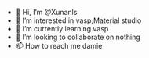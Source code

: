 - 👋 Hi, I’m @Xunanls
- 👀 I’m interested in vasp;Material studio
- 🌱 I’m currently learning vasp
- 💞️ I’m looking to collaborate on nothing
- 📫 How to reach me damie

<!---
Xunanls/Xunanls is a ✨ special ✨ repository because its `README.md` (this file) appears on your GitHub profile.
You can click the Preview link to take a look at your changes.
--->
